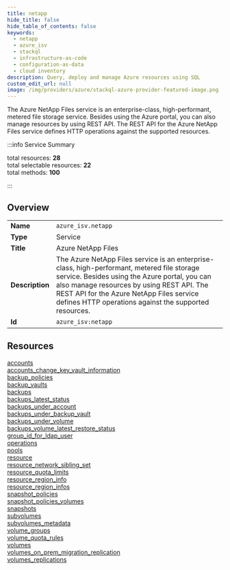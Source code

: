```yaml
---
title: netapp
hide_title: false
hide_table_of_contents: false
keywords:
  - netapp
  - azure_isv
  - stackql
  - infrastructure-as-code
  - configuration-as-data
  - cloud inventory
description: Query, deploy and manage Azure resources using SQL
custom_edit_url: null
image: /img/providers/azure/stackql-azure-provider-featured-image.png
---
```


The Azure NetApp Files service is an enterprise-class, high-performant, metered file storage service. Besides using the Azure portal, you can also manage resources by using REST API. The REST API for the Azure NetApp Files service defines HTTP operations against the supported resources.  
    
:::info Service Summary

<div class="row">
<div class="providerDocColumn">
<span>total resources:&nbsp;<b>28</b></span><br />
<span>total selectable resources:&nbsp;<b>22</b></span><br />
<span>total methods:&nbsp;<b>100</b></span><br />
</div>
</div>

:::

## Overview
<table><tbody>
<tr><td><b>Name</b></td><td><code>azure_isv.netapp</code></td></tr>
<tr><td><b>Type</b></td><td>Service</td></tr>
<tr><td><b>Title</b></td><td>Azure NetApp Files</td></tr>
<tr><td><b>Description</b></td><td>The Azure NetApp Files service is an enterprise-class, high-performant, metered file storage service. Besides using the Azure portal, you can also manage resources by using REST API. The REST API for the Azure NetApp Files service defines HTTP operations against the supported resources.</td></tr>
<tr><td><b>Id</b></td><td><code>azure_isv:netapp</code></td></tr>
</tbody></table>

## Resources
<div class="row">
<div class="providerDocColumn">
<a href="/providers/azure_isv/netapp/accounts/">accounts</a><br />
<a href="/providers/azure_isv/netapp/accounts_change_key_vault_information/">accounts_change_key_vault_information</a><br />
<a href="/providers/azure_isv/netapp/backup_policies/">backup_policies</a><br />
<a href="/providers/azure_isv/netapp/backup_vaults/">backup_vaults</a><br />
<a href="/providers/azure_isv/netapp/backups/">backups</a><br />
<a href="/providers/azure_isv/netapp/backups_latest_status/">backups_latest_status</a><br />
<a href="/providers/azure_isv/netapp/backups_under_account/">backups_under_account</a><br />
<a href="/providers/azure_isv/netapp/backups_under_backup_vault/">backups_under_backup_vault</a><br />
<a href="/providers/azure_isv/netapp/backups_under_volume/">backups_under_volume</a><br />
<a href="/providers/azure_isv/netapp/backups_volume_latest_restore_status/">backups_volume_latest_restore_status</a><br />
<a href="/providers/azure_isv/netapp/group_id_for_ldap_user/">group_id_for_ldap_user</a><br />
<a href="/providers/azure_isv/netapp/operations/">operations</a><br />
<a href="/providers/azure_isv/netapp/pools/">pools</a><br />
<a href="/providers/azure_isv/netapp/resource/">resource</a><br />
</div>
<div class="providerDocColumn">
<a href="/providers/azure_isv/netapp/resource_network_sibling_set/">resource_network_sibling_set</a><br />
<a href="/providers/azure_isv/netapp/resource_quota_limits/">resource_quota_limits</a><br />
<a href="/providers/azure_isv/netapp/resource_region_info/">resource_region_info</a><br />
<a href="/providers/azure_isv/netapp/resource_region_infos/">resource_region_infos</a><br />
<a href="/providers/azure_isv/netapp/snapshot_policies/">snapshot_policies</a><br />
<a href="/providers/azure_isv/netapp/snapshot_policies_volumes/">snapshot_policies_volumes</a><br />
<a href="/providers/azure_isv/netapp/snapshots/">snapshots</a><br />
<a href="/providers/azure_isv/netapp/subvolumes/">subvolumes</a><br />
<a href="/providers/azure_isv/netapp/subvolumes_metadata/">subvolumes_metadata</a><br />
<a href="/providers/azure_isv/netapp/volume_groups/">volume_groups</a><br />
<a href="/providers/azure_isv/netapp/volume_quota_rules/">volume_quota_rules</a><br />
<a href="/providers/azure_isv/netapp/volumes/">volumes</a><br />
<a href="/providers/azure_isv/netapp/volumes_on_prem_migration_replication/">volumes_on_prem_migration_replication</a><br />
<a href="/providers/azure_isv/netapp/volumes_replications/">volumes_replications</a><br />
</div>
</div>
